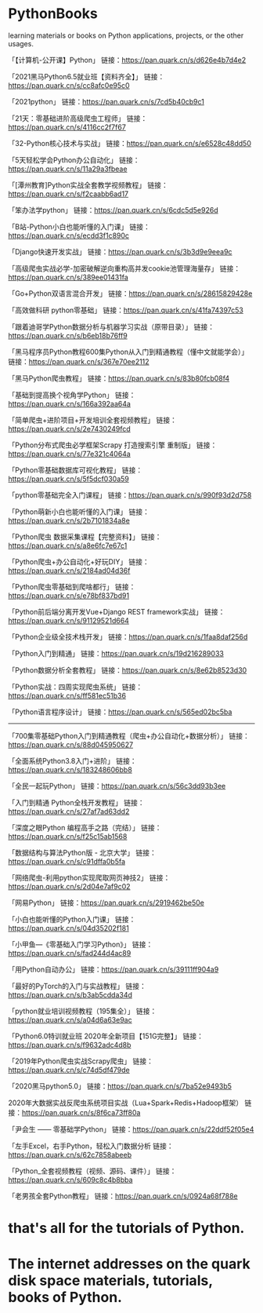 # PythonBooks
learning materials or books on Python applications, projects, or the other usages.

「【计算机-公开课】Python」
链接：https://pan.quark.cn/s/d626e4b7d4e2

「2021黑马Python6.5就业班【资料齐全】」
链接：https://pan.quark.cn/s/cc8afc0e95c0

「2021python」
链接：https://pan.quark.cn/s/7cd5b40cb9c1

「21天：零基础进阶高级爬虫工程师」
链接：https://pan.quark.cn/s/4116cc2f7f67

「32-Python核心技术与实战」
链接：https://pan.quark.cn/s/e6528c48dd50

「5天轻松学会Python办公自动化」
链接：https://pan.quark.cn/s/11a29a3fbeae

「[潭州教育]Python实战全套教学视频教程」
链接：https://pan.quark.cn/s/f2caabb6ad17

「笨办法学python」
链接：https://pan.quark.cn/s/6cdc5d5e926d

「B站-Python小白也能听懂的入门课」
链接：https://pan.quark.cn/s/ecdd3f1c890c

「Django快速开发实战」
链接：https://pan.quark.cn/s/3b3d9e9eea9c

「高级爬虫实战必学-加密破解逆向重构高并发cookie池管理海量存」
链接：https://pan.quark.cn/s/389ee01431fa

「Go+Python双语言混合开发」
链接：https://pan.quark.cn/s/28615829428e

「高效做科研 python零基础」
链接：https://pan.quark.cn/s/41fa74397c53

「跟着迪哥学Python数据分析与机器学习实战（原带目录）」
链接：https://pan.quark.cn/s/b6eb18b76ff9

「黑马程序员Python教程600集Python从入门到精通教程（懂中文就能学会）」
链接：https://pan.quark.cn/s/367e70ee2112

「黑马Python爬虫教程」
链接：https://pan.quark.cn/s/83b80fcb08f4

「基础到提高换个视角学Python」
链接：https://pan.quark.cn/s/166a392aa64a

「简单爬虫+进阶项目+开发培训全套视频教程」
链接：https://pan.quark.cn/s/2e7430249fcd

「Python分布式爬虫必学框架Scrapy 打造搜索引擎 重制版」
链接：https://pan.quark.cn/s/77e321c4064a

「Python零基础数据库可视化教程」
链接：https://pan.quark.cn/s/5f5dcf030a59

「python零基础完全入门课程」
链接：https://pan.quark.cn/s/990f93d2d758

「Python萌新小白也能听懂的入门课」
链接：https://pan.quark.cn/s/2b7101834a8e

「Python爬虫 数据采集课程【完整资料】」
链接：https://pan.quark.cn/s/a8e6fc7e67c1

「Python爬虫+办公自动化+好玩DIY」
链接：https://pan.quark.cn/s/2184ad04d36f

「Python爬虫零基础到爬啥都行」
链接：https://pan.quark.cn/s/e78bf837bd91

「Python前后端分离开发Vue+Django REST framework实战」
链接：https://pan.quark.cn/s/91129521d664

「Python企业级全技术栈开发」
链接：https://pan.quark.cn/s/1faa8daf256d

「Python入门到精通」
链接：https://pan.quark.cn/s/19d216289033

「Python数据分析全套教程」
链接：https://pan.quark.cn/s/8e62b8523d30

「Python实战：四周实现爬虫系统」
链接：https://pan.quark.cn/s/ff581ec51b36

「Python语言程序设计」
链接：https://pan.quark.cn/s/565ed02bc5ba

-----------------------------------------------------------------------------------------

「700集零基础Python入门到精通教程（爬虫+办公自动化+数据分析）」
链接：https://pan.quark.cn/s/88d045950627

「全面系统Python3.8入门+进阶」
链接：https://pan.quark.cn/s/183248606bb8

「全民一起玩Python」
链接：https://pan.quark.cn/s/56c3dd93b3ee

「入门到精通 Python全栈开发教程」
链接：https://pan.quark.cn/s/27af7ad63dd2

「深度之眼Python 编程高手之路（完结）」
链接：https://pan.quark.cn/s/f25c15ab1568

「数据结构与算法Python版 - 北京大学」
链接：https://pan.quark.cn/s/c91dffa0b5fa

「网络爬虫-利用python实现爬取网页神技2」
链接：https://pan.quark.cn/s/2d04e7af9c02

「网易Python」
链接：https://pan.quark.cn/s/2919462be50e

「小白也能听懂的Python入门课」
链接：https://pan.quark.cn/s/04d35202f181

「小甲鱼—《零基础入门学习Python》」
链接：https://pan.quark.cn/s/fad244d4ac89

「用Python自动办公」
链接：https://pan.quark.cn/s/39111ff904a9

「最好的PyTorch的入门与实战教程」
链接：https://pan.quark.cn/s/b3ab5cdda34d

「python就业培训视频教程（195集全）」
链接：https://pan.quark.cn/s/a04d6a63e9ac

「Python6.0特训就业班 2020年全新项目【151G完整】」
链接：https://pan.quark.cn/s/f9632adc4d8b

「2019年Python爬虫实战Scrapy爬虫」
链接：https://pan.quark.cn/s/c74d5df479de

「2020黑马python5.0」
链接：https://pan.quark.cn/s/7ba52e9493b5

2020年大数据实战反爬虫系统项目实战（Lua+Spark+Redis+Hadoop框架）
链接：https://pan.quark.cn/s/8f6ca73ff80a

「尹会生 —— 零基础学Python」
链接：https://pan.quark.cn/s/22ddf52f05e4

「左手Excel，右手Python，轻松入门数据分析
链接：https://pan.quark.cn/s/62c7858abeeb

「Python_全套视频教程（视频、源码、课件）」
链接：https://pan.quark.cn/s/609c8c4b8bba

「老男孩全套Python教程」
链接：https://pan.quark.cn/s/0924a68f788e

# that's all for the tutorials of Python.
# The internet addresses on the quark disk space materials, tutorials, books of Python.
